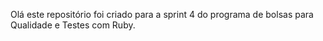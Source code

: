 Olá este repositório foi criado para a sprint 4 do programa de bolsas para Qualidade e Testes com Ruby.
